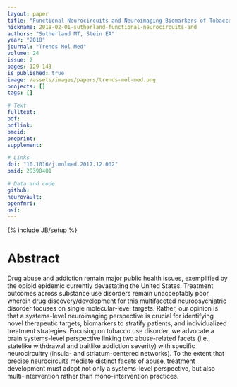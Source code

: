 ```yaml
---
layout: paper
title: "Functional Neurocircuits and Neuroimaging Biomarkers of Tobacco Use Disorder."
nickname: 2018-02-01-sutherland-functional-neurocircuits-and
authors: "Sutherland MT, Stein EA"
year: "2018"
journal: "Trends Mol Med"
volume: 24
issue: 2
pages: 129-143
is_published: true
image: /assets/images/papers/trends-mol-med.png
projects: []
tags: []

# Text
fulltext:
pdf:
pdflink:
pmcid: 
preprint:
supplement:

# Links
doi: "10.1016/j.molmed.2017.12.002"
pmid: 29398401

# Data and code
github:
neurovault:
openfmri:
osf:
---
```

{% include JB/setup %}

# Abstract

Drug abuse and addiction remain major public health issues, exemplified by the opioid epidemic currently devastating the United States. Treatment outcomes across substance use disorders remain unacceptably poor, wherein drug discovery/development for this multifaceted neuropsychiatric disorder focuses on single molecular-level targets. Rather, our opinion is that a systems-level neuroimaging perspective is crucial for identifying novel therapeutic targets, biomarkers to stratify patients, and individualized treatment strategies. Focusing on tobacco use disorder, we advocate a brain systems-level perspective linking two abuse-related facets (i.e., statelike withdrawal and traitlike addiction severity) with specific neurocircuitry (insula- and striatum-centered networks). To the extent that precise neurocircuits mediate distinct facets of abuse, treatment development must adopt not only a systems-level perspective, but also multi-intervention rather than mono-intervention practices.
